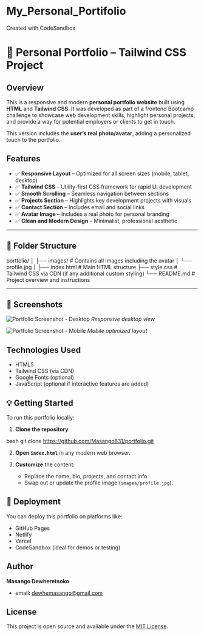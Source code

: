 # My_Personal_Portifolio
Created with CodeSandbox

# 🚀 Personal Portfolio – Tailwind CSS Project

##  Overview

This is a responsive and modern **personal portfolio website** built using **HTML** and **Tailwind CSS**. It was developed as part of a frontend Bootcamp challenge to showcase web development skills, highlight personal projects, and provide a way for potential employers or clients to get in touch.

This version includes the **user’s real photo/avatar**, adding a personalized touch to the portfolio.

##  Features

* ✅ **Responsive Layout** – Optimized for all screen sizes (mobile, tablet, desktop)
* ✅ **Tailwind CSS** – Utility-first CSS framework for rapid UI development
* ✅ **Smooth Scrolling** – Seamless navigation between sections
* ✅ **Projects Section** – Highlights key development projects with visuals
* ✅ **Contact Section** – Includes email and social links
* ✅ **Avatar Image** – Includes a real photo for personal branding
* ✅ **Clean and Modern Design** – Minimalist, professional aesthetic

---

## 📂 Folder Structure

portfolio/
│
├── images/                 # Contains all images including the avatar
│   └── profile.jpg
│
├── index.html              # Main HTML structure
├── style.css               # Tailwind CSS via CDN (if any additional custom styling)
└── README.md               # Project overview and instructions


---

## 📸 Screenshots

![Portfolio Screenshot - Desktop](images/screenshot-desktop.png)
*Responsive desktop view*

![Portfolio Screenshot - Mobile](images/screenshot-mobile.png)
*Mobile optimized layout*


## Technologies Used

* HTML5
* Tailwind CSS (via CDN)
* Google Fonts (optional)
* JavaScript (optional if interactive features are added)


## 💡 Getting Started

To run this portfolio locally:

1. **Clone the repository**

bash
git clone https://github.com/Masango831/portfolio.git


2. **Open `index.html`** in any modern web browser.

3. **Customize** the content:

   * Replace the name, bio, projects, and contact info.
   * Swap out or update the profile image (`images/profile.jpg`).


## 🚀 Deployment

You can deploy this portfolio on platforms like:

* GitHub Pages
* Netlify
* Vercel
* CodeSandbox (ideal for demos or testing)


##  Author

**Masango Dewheretsoko**

* email: [dewhemasango@gmail.com](mailto:dewhemasango@gmail.com)
  



##  License

This project is open source and available under the [MIT License](LICENSE).




